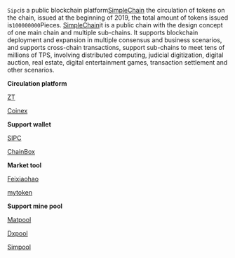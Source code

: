 
`Sipc`is a public blockchain platform[SimpleChain](https://www.simplechain.com/) the circulation of tokens on the chain, issued at the beginning of 2019, the total amount of tokens issued is`100000000`Pieces. [SimpleChain](https://www.simplechain.com/)it is a public chain with the design concept of one main chain and multiple sub-chains. It supports blockchain deployment and expansion in multiple consensus and business scenarios, and supports cross-chain transactions, support sub-chains to meet tens of millions of TPS, involving distributed computing, judicial digitization, digital auction, real estate, digital entertainment games, transaction settlement and other scenarios.

**Circulation platform**

[ZT](https://www.ztb.com/exchange?coin=SIPC_CNT)

[Coinex](https://www.coinex.co/exchange?currency=usdt&dest=simple)

**Support wallet**

[SIPC](https://simplechainfans.github.io/sipc-docs/docs/docs_40)

[ChainBox](https://simplechainfans.github.io/sipc-docs/docs/docs_42)

**Market tool**

[Feixiaohao](https://www.feixiaohao.com/currencies/simplechain/)

[mytoken](https://www.mytokencap.com/currency/sipc/821713744)

**Support mine pool**

[Matpool](https://matpool.io)

[Dxpool](https://www.dxpool.com/login)

[Simpool](https://simpool.sipc.vip)